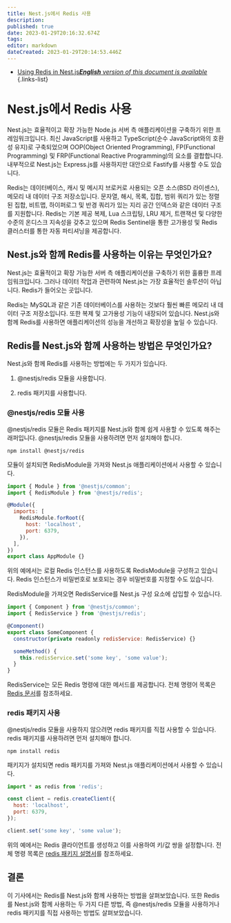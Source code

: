 ```yaml
---
title: Nest.js에서 Redis 사용
description: 
published: true
date: 2023-01-29T20:16:32.674Z
tags: 
editor: markdown
dateCreated: 2023-01-29T20:14:53.446Z
---
```


- [Using Redis in Nest.js***English** version of this document is available*](/en/Knowledge-base/Backend/using-redis-in-nest-js)
{.links-list}

# Nest.js에서 Redis 사용

Nest.js는 효율적이고 확장 가능한 Node.js 서버 측 애플리케이션을 구축하기 위한 프레임워크입니다. 최신 JavaScript를 사용하고 TypeScript(순수 JavaScript와의 호환성 유지)로 구축되었으며 OOP(Object Oriented Programming), FP(Functional Programming) 및 FRP(Functional Reactive Programming)의 요소를 결합합니다. 내부적으로 Nest.js는 Express.js를 사용하지만 대안으로 Fastify를 사용할 수도 있습니다.

Redis는 데이터베이스, 캐시 및 메시지 브로커로 사용되는 오픈 소스(BSD 라이센스), 메모리 내 데이터 구조 저장소입니다. 문자열, 해시, 목록, 집합, 범위 쿼리가 있는 정렬된 집합, 비트맵, 하이퍼로그 및 반경 쿼리가 있는 지리 공간 인덱스와 같은 데이터 구조를 지원합니다. Redis는 기본 제공 복제, Lua 스크립팅, LRU 제거, 트랜잭션 및 다양한 수준의 온디스크 지속성을 갖추고 있으며 Redis Sentinel을 통한 고가용성 및 Redis 클러스터를 통한 자동 파티셔닝을 제공합니다.

## Nest.js와 함께 Redis를 사용하는 이유는 무엇인가요?

Nest.js는 효율적이고 확장 가능한 서버 측 애플리케이션을 구축하기 위한 훌륭한 프레임워크입니다. 그러나 데이터 작업과 관련하여 Nest.js는 가장 효율적인 솔루션이 아닙니다. Redis가 들어오는 곳입니다.

Redis는 MySQL과 같은 기존 데이터베이스를 사용하는 것보다 훨씬 빠른 메모리 내 데이터 구조 저장소입니다. 또한 복제 및 고가용성 기능이 내장되어 있습니다. Nest.js와 함께 Redis를 사용하면 애플리케이션의 성능을 개선하고 확장성을 높일 수 있습니다.

## Redis를 Nest.js와 함께 사용하는 방법은 무엇인가요?

Nest.js와 함께 Redis를 사용하는 방법에는 두 가지가 있습니다.

1. @nestjs/redis 모듈을 사용합니다.

2. redis 패키지를 사용합니다.

### @nestjs/redis 모듈 사용

@nestjs/redis 모듈은 Redis 패키지를 Nest.js와 함께 쉽게 사용할 수 있도록 해주는 래퍼입니다. @nestjs/redis 모듈을 사용하려면 먼저 설치해야 합니다.

```
npm install @nestjs/redis
```

모듈이 설치되면 RedisModule을 가져와 Nest.js 애플리케이션에서 사용할 수 있습니다.

```javascript
import { Module } from '@nestjs/common';
import { RedisModule } from '@nestjs/redis';

@Module({
  imports: [
    RedisModule.forRoot({
      host: 'localhost',
      port: 6379,
    }),
  ],
})
export class AppModule {}
```

위의 예에서는 로컬 Redis 인스턴스를 사용하도록 RedisModule을 구성하고 있습니다. Redis 인스턴스가 비밀번호로 보호되는 경우 비밀번호를 지정할 수도 있습니다.

RedisModule을 가져오면 RedisService를 Nest.js 구성 요소에 삽입할 수 있습니다.

```javascript
import { Component } from '@nestjs/common';
import { RedisService } from '@nestjs/redis';

@Component()
export class SomeComponent {
  constructor(private readonly redisService: RedisService) {}

  someMethod() {
    this.redisService.set('some key', 'some value');
  }
}
```

RedisService는 모든 Redis 명령에 대한 메서드를 제공합니다. 전체 명령어 목록은 [Redis 문서](https://redis.io/documentation)를 참조하세요.

### redis 패키지 사용

@nestjs/redis 모듈을 사용하지 않으려면 redis 패키지를 직접 사용할 수 있습니다. redis 패키지를 사용하려면 먼저 설치해야 합니다.

```
npm install redis
```

패키지가 설치되면 redis 패키지를 가져와 Nest.js 애플리케이션에서 사용할 수 있습니다.

```javascript
import * as redis from 'redis';

const client = redis.createClient({
  host: 'localhost',
  port: 6379,
});

client.set('some key', 'some value');
```

위의 예에서는 Redis 클라이언트를 생성하고 이를 사용하여 키/값 쌍을 설정합니다. 전체 명령 목록은 [redis 패키지 설명서](https://www.npmjs.com/package/redis)를 참조하세요.

## 결론

이 기사에서는 Redis를 Nest.js와 함께 사용하는 방법을 살펴보았습니다. 또한 Redis를 Nest.js와 함께 사용하는 두 가지 다른 방법, 즉 @nestjs/redis 모듈을 사용하거나 redis 패키지를 직접 사용하는 방법도 살펴보았습니다.